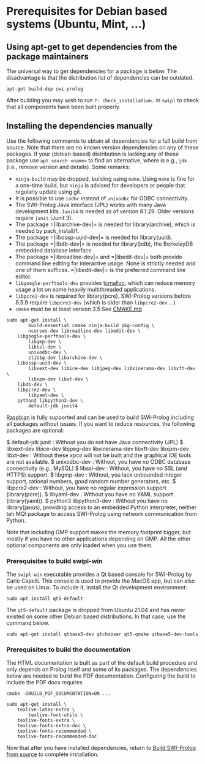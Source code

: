 # Prerequisites for Debian based systems (Ubuntu, Mint, ...)

## Using apt-get to get dependencies from the package maintainers

The universal way to get dependencies for a package is below.   The disadvantage is that the distribution list of dependencies can be outdated.

    apt-get build-dep swi-prolog

After building you may wish to run `?- check_installation.` in `swipl` to check that all components have been built properly.

## Installing the dependencies manually

Use the following commands to obtain all dependencies for a full build
from source. Note that there are no known version dependencies on any of
these packages. If your (debian-based) distribution is lacking any of
these package use ``apt search <name>`` to find an alternative, where
<name> is e.g., `jdk` (i.e., remove version and details). Some remarks:

  - ``ninja-build`` may be dropped, building using `make`.  Using `make`
    is fine for a one-time build, but `ninja` is advised for developers
    or people that regularly update using git.
  - It is possible to use `iodbc` instead of `unixodbc` for ODBC
    connectivity.
  - The SWI-Prolog Java interface (JPL) works with many Java development
    kits.  `Junit4` is needed as of version 8.1.29.  Older versions require
    `junit` (Junit 3).
  - The package =|libarchive-dev|= is needed for library(archive),
    which is needed by pack_install/1.
  - The package =|libossp-uuid-dev|= is needed for library(uuid).
  - The package =|libdb-dev|= is needed for
    library(bdb), the BerkeleyDB embedded database interface.
  - The package =|libreadline-dev|= and =|libedit-dev|= both provide
    command line editing for interactive usage.  None is strictly
    needed and one of them suffices. =|libedit-dev|= is the preferred
    command line editor.
  - ``libgoogle-perftools-dev`` provides
    [tcmalloc](https://github.com/google/tcmalloc), which can reduce
    memory usage a lot on some heavily multithreaded applications.
  - `libpcre2-dev` is required for library(pcre).  SWI-Prolog versions before
    8.5.9 require `libpcre3-dev` (which is older than `libpcre2-dev` ...)
  - `cmake` must be at least version 3.5 See
    [CMAKE.md](https://github.com/SWI-Prolog/swipl-devel/blob/master/CMAKE.md)

```shell
sudo apt-get install \
        build-essential cmake ninja-build pkg-config \
        ncurses-dev libreadline-dev libedit-dev \
	libgoogle-perftools-dev \
        libgmp-dev \
        libssl-dev \
        unixodbc-dev \
        zlib1g-dev libarchive-dev \
	libossp-uuid-dev \
        libxext-dev libice-dev libjpeg-dev libxinerama-dev libxft-dev \
        libxpm-dev libxt-dev \
	libdb-dev \
	libpcre2-dev \
        libyaml-dev \
	python3 libpython3-dev \
        default-jdk junit4
```

[Raspbian](<Raspbian.md>) is fully supported and can be used to build SWI-Prolog
including all packages without issues. If you want to reduce resources, the following packages are optional:

  $ default-jdk junit :
  Without you do not have Java connectivity (JPL)
  $ libxext-dev libice-dev libjpeg-dev libxinerama-dev libxft-dev libxpm-dev libxt-dev :
  Without these _xpce_ will not be built and the graphical IDE tools are
  not available.
  $ unixodbc-dev :
  Without, you have no ODBC database connectivity (e.g., MySQL)
  $ libssl-dev :
  Without, you have no SSL (and HTTPS) support.
  $ libgmp-dev :
  Without, you lack unbounded integer support, rational numbers, good
  random number generators, etc.
  $ libpcre2-dev :
  Without, you have no regular expression support (library(pcre)).
  $ libyaml-dev :
  Without you have no YAML support (library(yaml)).
  $ python3 libpython3-dev :
  Without you have no library(janus), providing access to an embedded
  Python interpreter, neither teh MQI package to access SWI-Prolog using
  network communication from Python.

Note that including GMP support makes the memory footprint bigger, but
mostly if you have no other applications depending on GMP. All the other
optional components are only loaded when you use them.

### Prerequisites to build swipl-win

The `swipl-win` executable provides a Qt based console for SWI-Prolog by
Carlo Capelli. This console is used to provide the MacOS app, but can
also be used on Linux. To include it, install the Qt development
environment:

```shell
sudo apt install qt5-default
```

The ``qt5-default`` package is dropped from Ubuntu 21.04 and has never
existed on some other Debian based distributions.  In that case, use
the command below.

```shell
sudo apt-get install qtbase5-dev qtchooser qt5-qmake qtbase5-dev-tools
```

### Prerequisites to build the documentation

The HTML documentation is built as part of the default build procedure
and only depends on Prolog itself and some of its packages. The
dependencies below are needed to build the PDF documentation.
Configuring the build to include the PDF docs requires

    cmake -DBUILD_PDF_DOCUMENTATION=ON ...

```shell
sudo apt-get install \
	texlive-latex-extra \
        texlive-font-utils \
	texlive-fonts-extra \
	texlive-fonts-extra-doc \
	texlive-fonts-recommended \
	texlive-fonts-recommended-doc
```

Now that after you have installed dependencies, return to [Build
SWI-Prolog from source](<unix.html>) to complete installation.
